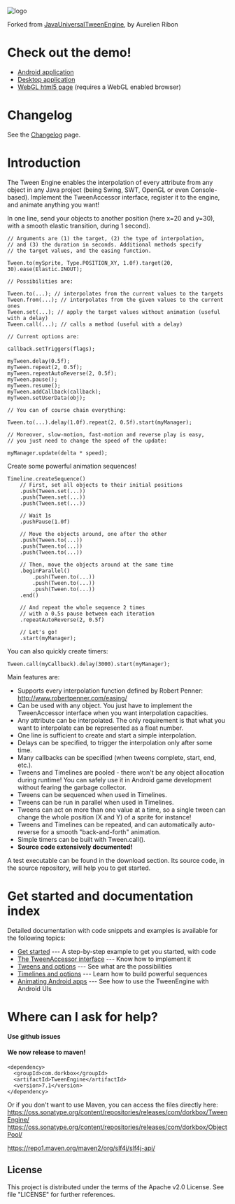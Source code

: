 ![logo](https://raw.githubusercontent.com/dorkbox/TweenEngine/master/examples/tween-engine-big-logo.jpg)

Forked from [JavaUniversalTweenEngine](http://www.aurelienribon.com/blog/projects/universal-tween-engine), by Aurelien Ribon

# Check out the demo! #

  * [Android application](https://play.google.com/store/apps/details?id=aurelienribon.tweenengine.demo)
  * [Desktop application](https://github.com/dorkbox/TweenEngine/blob/master/examples/tween-engine-demo-6.3.0.zip)
  * [WebGL html5 page](http://www.aurelienribon.com/universal-tween-engine/gwt/demo.html) (requires a WebGL enabled browser)

# Changelog #

See the [Changelog](https://github.com/dorkbox/TweenEngine/wiki) page.

# Introduction #

The Tween Engine enables the interpolation of every attribute from any object in any Java project (being Swing, SWT, OpenGL or even Console-based). Implement the TweenAccessor interface, register it to the engine, and animate anything you want!

In one line, send your objects to another position (here x=20 and y=30), with a smooth elastic transition, during 1 second).
```
// Arguments are (1) the target, (2) the type of interpolation,
// and (3) the duration in seconds. Additional methods specify
// the target values, and the easing function.

Tween.to(mySprite, Type.POSITION_XY, 1.0f).target(20, 30).ease(Elastic.INOUT);

// Possibilities are:

Tween.to(...); // interpolates from the current values to the targets
Tween.from(...); // interpolates from the given values to the current ones
Tween.set(...); // apply the target values without animation (useful with a delay)
Tween.call(...); // calls a method (useful with a delay)

// Current options are:

callback.setTriggers(flags);

myTween.delay(0.5f);
myTween.repeat(2, 0.5f);
myTween.repeatAutoReverse(2, 0.5f);
myTween.pause();
myTween.resume();
myTween.addCallback(callback);
myTween.setUserData(obj);

// You can of course chain everything:

Tween.to(...).delay(1.0f).repeat(2, 0.5f).start(myManager);

// Moreover, slow-motion, fast-motion and reverse play is easy,
// you just need to change the speed of the update:

myManager.update(delta * speed);
```

Create some powerful animation sequences!
```
Timeline.createSequence()
    // First, set all objects to their initial positions
    .push(Tween.set(...))
    .push(Tween.set(...))
    .push(Tween.set(...))

    // Wait 1s
    .pushPause(1.0f)

    // Move the objects around, one after the other
    .push(Tween.to(...))
    .push(Tween.to(...))
    .push(Tween.to(...))

    // Then, move the objects around at the same time
    .beginParallel()
        .push(Tween.to(...))
        .push(Tween.to(...))
        .push(Tween.to(...))
    .end()

    // And repeat the whole sequence 2 times
    // with a 0.5s pause between each iteration
    .repeatAutoReverse(2, 0.5f)

    // Let's go!
    .start(myManager);
```

You can also quickly create timers:
```
Tween.call(myCallback).delay(3000).start(myManager);
```

Main features are:

  * Supports every interpolation function defined by Robert Penner: http://www.robertpenner.com/easing/
  * Can be used with any object. You just have to implement the TweenAccessor interface when you want interpolation capacities.
  * Any attribute can be interpolated. The only requirement is that what you want to interpolate can be represented as a float number.
  * One line is sufficient to create and start a simple interpolation.
  * Delays can be specified, to trigger the interpolation only after some time.
  * Many callbacks can be specified (when tweens complete, start, end, etc.).
  * Tweens and Timelines are pooled - there won't be any object allocation during runtime! You can safely use it in Android game
  development without fearing the garbage collector.
  * Tweens can be sequenced when used in Timelines.
  * Tweens can be run in parallel when used in Timelines.
  * Tweens can act on more than one value at a time, so a single tween can change the whole position (X and Y) of a sprite for instance!
  * Tweens and Timelines can be repeated, and can automatically auto-reverse for a smooth "back-and-forth" animation.
  * Simple timers can be built with Tween.call().
  * **Source code extensively documented!**

A test executable can be found in the download section. Its source code, in the source repository, will help you to get started.

# Get started and documentation index #

Detailed documentation with code snippets and examples is available for the following topics:
  * [Get started](https://github.com/dorkbox/TweenEngine/wiki/GetStarted) --- A step-by-step example to get you started, with code
  * [The TweenAccessor interface](https://github.com/dorkbox/TweenEngine/wiki/TweenAccessor) --- Know how to implement it
  * [Tweens and options](https://github.com/dorkbox/TweenEngine/wiki/Tween) --- See what are the possibilities
  * [Timelines and options](https://github.com/dorkbox/TweenEngine/wiki/Timeline) --- Learn how to build powerful sequences
  * [Animating Android apps](https://github.com/dorkbox/TweenEngine/wiki/AndroidUI) --- See how to use the TweenEngine with Android UIs

# Where can I ask for help? #

**Use github issues**



<h4>We now release to maven!</h4> 

```
<dependency>
  <groupId>com.dorkbox</groupId>
  <artifactId>TweenEngine</artifactId>
  <version>7.1</version>
</dependency>
```

Or if you don't want to use Maven, you can access the files directly here:  
https://oss.sonatype.org/content/repositories/releases/com/dorkbox/TweenEngine/    
https://oss.sonatype.org/content/repositories/releases/com/dorkbox/ObjectPool/  

https://repo1.maven.org/maven2/org/slf4j/slf4j-api/    


<h2>License</h2>

This project is distributed under the terms of the Apache v2.0 License. See file "LICENSE" for further references.








